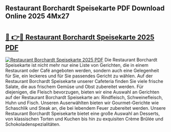 ## Restaurant Borchardt Speisekarte PDF Download Online 2025 4Mx27

# <h2><a href="http://gc84z9i.nevu.top/?p=Restaurant+Borchardt+Speisekarte">🔗 👉🔴 Restaurant Borchardt Speisekarte 2025 PDF</a></h2>

[![Restaurant Borchardt Speisekarte 2025 PDF](https://i.imgur.com/dBaPXMq.png)](http://gc84z9i.nevu.top/?p=Restaurant+Borchardt+Speisekarte)
Die Restaurant Borchardt Speisekarte ist nicht mehr nur eine Liste von Gerichten, die in einem Restaurant oder Café angeboten werden, sondern auch eine Gelegenheit für Sie, ein leckeres und für Sie passendes Gericht zu wählen. Auf der Restaurant Borchardt Speisekarte unserer Cafeteria finden Sie viele frische Salate, die aus frischem Gemüse und Obst zubereitet werden. Für diejenigen, die Fleisch bevorzugen, bieten wir eine Auswahl an Gerichten auf der Restaurant Borchardt Speisekarte an: Rindfleisch, Schweinefleisch, Huhn und Fisch. Unseren Auserwählten bieten wir Gourmet-Gerichte wie Schaschlik und Steak an, die bei lebendem Feuer zubereitet werden. Unsere Restaurant Borchardt Speisekarte bietet eine große Auswahl an Desserts, von klassischen Torten und Kuchen bis hin zu exquisiten Crème Brûlée und Schokoladenspezialitäten.

